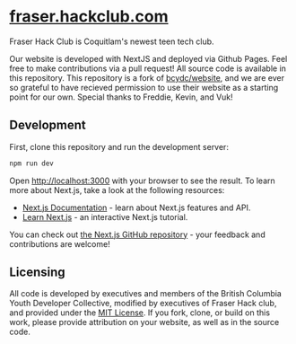 # [fraser.hackclub.com](https://fraser.hackclub.com/)

Fraser Hack Club is Coquitlam's newest teen tech club.

Our website is developed with NextJS and deployed via Github Pages. Feel free to make contributions via a pull request! All source code is available in this repository. This repository is a fork of [bcydc/website](https://github.com/bcydc/website/), and we are ever so grateful to have recieved permission to use their website as a starting point for our own. Special thanks to Freddie, Kevin, and Vuk!

## Development

First, clone this repository and run the development server:

```bash
npm run dev
```

Open [http://localhost:3000](http://localhost:3000) with your browser to see the result.
To learn more about Next.js, take a look at the following resources:

- [Next.js Documentation](https://nextjs.org/docs) - learn about Next.js features and API.
- [Learn Next.js](https://nextjs.org/learn) - an interactive Next.js tutorial.

You can check out [the Next.js GitHub repository](https://github.com/vercel/next.js/) - your feedback and contributions are welcome!

## Licensing

All code is developed by executives and members of the British Columbia Youth Developer Collective, modified by executives of Fraser Hack club, and provided under the [MIT License](https://github.com/bcydc/website/blob/main/LICENSE). If you fork, clone, or build on this work, please provide attribution on your website, as well as in the source code.
